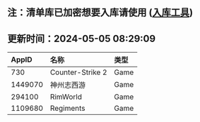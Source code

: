 ## 注：清单库已加密想要入库请使用 ([入库工具](https://github.com/BlankTMing/ManifestAutoUpdate/releases))

## 更新时间：2024-05-05 08:29:09
| AppID | 名称 | 类型  |
| :-------------------- | :----------------------------- | :----------- |
| 730 | Counter-Strike 2| Game |
| 1449070 | 神州志西游| Game |
| 294100 | RimWorld| Game |
| 1109680 | Regiments| Game |
